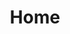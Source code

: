 ---
lang: zh-CN
title: Home
layout: index

banner_img1: banner-imageshrink.png
banner_link1: /open-source/image-shrink.html
banner_img2: banner-get-randpass.png
banner_link2: /open-source/get-randpass.html
---